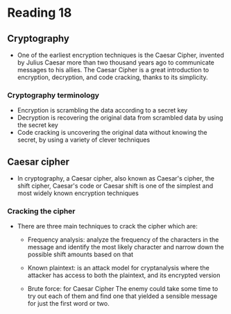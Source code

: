 # Reading 18

## Cryptography

- One of the earliest encryption techniques is the Caesar Cipher, invented by Julius Caesar more than two thousand years ago to communicate messages to his allies. The Caesar Cipher is a great introduction to encryption, decryption, and code cracking, thanks to its simplicity.

### Cryptography terminology

- Encryption is scrambling the data according to a secret key
- Decryption is recovering the original data from scrambled data by using the secret key
- Code cracking is uncovering the original data without knowing the secret, by using a variety of clever techniques

## Caesar cipher

- In cryptography, a Caesar cipher, also known as Caesar's cipher, the shift cipher, Caesar's code or Caesar shift is one of the simplest and most widely known encryption techniques

### Cracking the cipher

- There are three main techniques to crack the cipher which are:

  - Frequency analysis: analyze the frequency of the characters in the message and identify the most likely character and narrow down the possible shift amounts based on that

  - Known plaintext: is an attack model for cryptanalysis where the attacker has access to both the plaintext, and its encrypted version

  - Brute force: for Caesar Cipher The enemy could take some time to try out each of them and find one that yielded a sensible message for just the first word or two.
